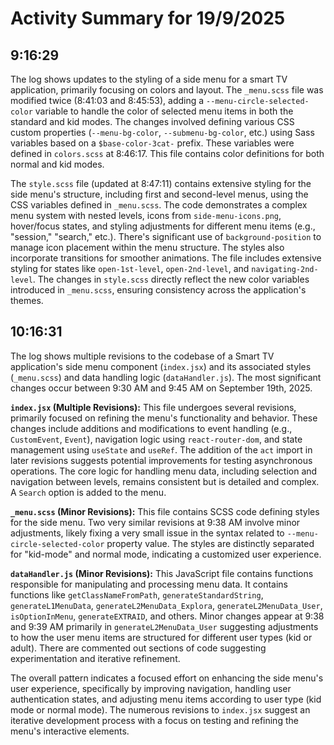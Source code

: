 # Activity Summary for 19/9/2025

## 9:16:29
The log shows updates to the styling of a side menu for a smart TV application, primarily focusing on colors and layout.  The `_menu.scss` file was modified twice (8:41:03 and 8:45:53), adding a `--menu-circle-selected-color` variable to handle the color of selected menu items in both the standard and kid modes.  The changes involved defining various CSS custom properties (`--menu-bg-color`, `--submenu-bg-color`, etc.) using Sass variables based on a `$base-color-3cat-` prefix. These variables were defined in `colors.scss` at 8:46:17.  This file contains color definitions for both normal and kid modes.

The `style.scss` file (updated at 8:47:11) contains extensive styling for the side menu's structure, including first and second-level menus, using the CSS variables defined in `_menu.scss`.  The code demonstrates a complex menu system with nested levels, icons from `side-menu-icons.png`, hover/focus states, and styling adjustments for different menu items (e.g., "session," "search," etc.).  There's significant use of `background-position` to manage icon placement within the menu structure.  The styles also incorporate transitions for smoother animations.  The file includes extensive styling for states like `open-1st-level`, `open-2nd-level`, and `navigating-2nd-level`. The changes in `style.scss` directly reflect the new color variables introduced in `_menu.scss`, ensuring consistency across the application's themes.


## 10:16:31
The log shows multiple revisions to the codebase of a Smart TV application's side menu component (`index.jsx`) and its associated styles (`_menu.scss`) and data handling logic (`dataHandler.js`).  The most significant changes occur between 9:30 AM and 9:45 AM on September 19th, 2025.

**`index.jsx` (Multiple Revisions):** This file undergoes several revisions, primarily focused on refining the menu's functionality and behavior.  These changes include additions and modifications to event handling (e.g., `CustomEvent`, `Event`), navigation logic using `react-router-dom`, and state management using `useState` and `useRef`.  The addition of the `act` import in later revisions suggests potential improvements for testing asynchronous operations. The core logic for handling menu data, including selection and navigation between levels, remains consistent but is detailed and complex.  A `Search` option is added to the menu.

**`_menu.scss` (Minor Revisions):**  This file contains SCSS code defining styles for the side menu. Two very similar revisions at 9:38 AM  involve minor adjustments, likely fixing a very small issue in the syntax related to  `--menu-circle-selected-color` property value.  The styles are distinctly separated for "kid-mode" and normal mode, indicating a customized user experience.


**`dataHandler.js` (Minor Revisions):** This JavaScript file contains functions responsible for manipulating and processing menu data. It contains functions like `getClassNameFromPath`, `generateStandardString`, `generateL1MenuData`, `generateL2MenuData_Explora`, `generateL2MenuData_User`, `isOptionInMenu`,  `generateEXTRAID`, and others.  Minor changes appear at 9:38 and 9:39 AM  primarily in `generateL2MenuData_User` suggesting adjustments to how the user menu items are structured for different user types (kid or adult).  There are commented out sections of code suggesting experimentation and iterative refinement.


The overall pattern indicates a focused effort on enhancing the side menu's user experience, specifically by improving navigation, handling user authentication states,  and adjusting menu items according to user type (kid mode or normal mode). The numerous revisions to `index.jsx` suggest an iterative development process with a focus on testing and refining the menu's interactive elements.
